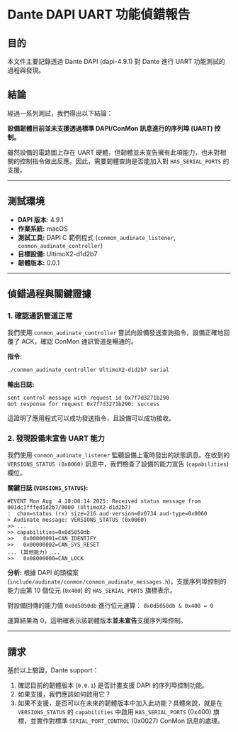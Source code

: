 # Dante DAPI UART 功能偵錯報告

## 目的

本文件主要記錄透過 Dante DAPI (dapi-4.9.1) 對 Dante 進行 UART 功能測試的過程與發現。

## 結論

經過一系列測試，我們得出以下結論：

**設備韌體目前並未支援透過標準 DAPI/ConMon 訊息進行的序列埠 (UART) 控制。**

雖然設備的電路圖上存在 UART 硬體，但韌體並未宣告擁有此項能力，也未對相關的控制指令做出反應。因此，需要韌體查詢是否能加入對 `HAS_SERIAL_PORTS` 的支援。

---

## 測試環境

*   **DAPI 版本:** 4.9.1
*   **作業系統:** macOS
*   **測試工具:** DAPI C 範例程式 (`conmon_audinate_listener`, `conmon_audinate_controller`)
*   **目標設備:** UltimoX2-d1d2b7
*   **韌體版本:** 0.0.1

---

## 偵錯過程與關鍵證據

### 1. 確認通訊管道正常

我們使用 `conmon_audinate_controller` 嘗試向設備發送查詢指令，設備正確地回覆了 ACK，確認 ConMon 通訊管道是暢通的。

**指令:**
```bash
./conmon_audinate_controller UltimoX2-d1d2b7 serial
```

**輸出日誌:**
```
sent control message with request id 0x7f7d3271b290
Got response for request 0x7f7d3271b290: success
```
這證明了應用程式可以成功發送指令，且設備可以成功接收。

### 2. 發現設備未宣告 UART 能力

我們使用 `conmon_audinate_listener` 監聽設備上電時發出的狀態訊息。在收到的 `VERSIONS_STATUS (0x0060)` 訊息中，我們檢查了設備的能力宣告 (`capabilities`) 欄位。

**關鍵日誌 (`VERSIONS_STATUS`):**
```
#EVENT Mon Aug  4 10:08:14 2025: Received status message from 001dc1fffed1d2b7/0000 (UltimoX2-d1d2b7)
:  chan=status (rx) size=216 aud-version=0x0734 aud-type=0x0060
> Audinate message: VERSIONS_STATUS (0x0060)
>> ...
>> capabilities=0x0d5050db
>>   0x00000001=CAN_IDENTIFY
>>   0x00000002=CAN_SYS_RESET
... (其他能力) ...
>>   0x08000000=CAN_LOCK
```

**分析:**
根據 DAPI 的頭檔案 (`include/audinate/conmon/conmon_audinate_messages.h`)，支援序列埠控制的能力由第 10 個位元 (`0x400`) 的 `HAS_SERIAL_PORTS` 旗標表示。

對設備回傳的能力值 `0x0d5050db` 進行位元運算：
`0x0d5050db & 0x400 = 0`

運算結果為 0，這明確表示該韌體版本**並未宣告**支援序列埠控制。

---

## 請求

基於以上驗證，Dante support：

1.  確認目前的韌體版本 (`0.0.1`) 是否計畫支援 DAPI 的序列埠控制功能。
2.  如果支援，我們應該如何啟用它？
3.  如果不支援，是否可以在未來的韌體版本中加入此功能？具體來說，就是在 `VERSIONS_STATUS` 的 `capabilities` 中啟用 `HAS_SERIAL_PORTS` (0x400) 旗標，並實作對標準 `SERIAL_PORT_CONTROL` (0x0027) ConMon 訊息的處理。

